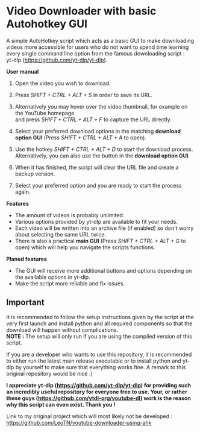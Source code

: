 # Video Downloader with basic Autohotkey GUI

A simple AutoHotkey script which acts as a basic GUI to make downloading videos more accessible 
for users who do not want to spend time learning every single command line option from the famous downloading script :                    
yt-dlp (https://github.com/yt-dlp/yt-dlp).                                   

**User manual**
1. Open the video you wish to download.

2. Press *SHIFT + CTRL + ALT + S* in order to save its URL.

3. Alternatively you may hover over the video thumbnail, for example on the YouTube homepage  
   and press *SHIFT + CTRL + ALT + F* to capture the URL directly.

4. Select your preferred download options in the matching **download option GUI** (Press *SHIFT + CTRL + ALT + A* to open).
5. Use the hotkey *SHIFT + CTRL + ALT + D* to start the download process.  
   Alternatively, you can also use the button in the **download option GUI**.

6. When it has finished, the script will clear the URL file and create a backup version.

7. Select your preferred option and you are ready to start the process again.

**Features**
- The amount of videos is probably unlimited.
- Various options provided by yt-dlp are available to fit your needs.
- Each video will be written into an archive file (if enabled) so don't worry about selecting the same URL twice.
- There is also a practical **main GUI** (Press *SHIFT + CTRL + ALT + G* to open) which will help you navigate the scripts functions.

**Planed features**
- The GUI will receive more additional buttons and options depending on the available options in yt-dlp.
- Make the script more reliable and fix issues.

## Important
It is recommended to follow the setup instructions given by the script at the very first launch and install python and all required components so that the download will happen without complications.  
**NOTE :** The setup will only run if you are using the compiled version of this script.

If you are a developer who wants to use this repository, it is recommended to either run the latest main release executable or to install python and yt-dlp by yourself to make sure that everything works fine. A remark to this original repository would be nice :)

**I appreciate yt-dlp (https://github.com/yt-dlp/yt-dlp) for providing such an incredibly useful repository for everyone free to use. Your, or rather these guys (https://github.com/ytdl-org/youtube-dl) work is the reason why this script can even exist. Thank you !**

Link to my original project which will most likely not be developed : https://github.com/LeoTN/youtube-downloader-using-ahk
